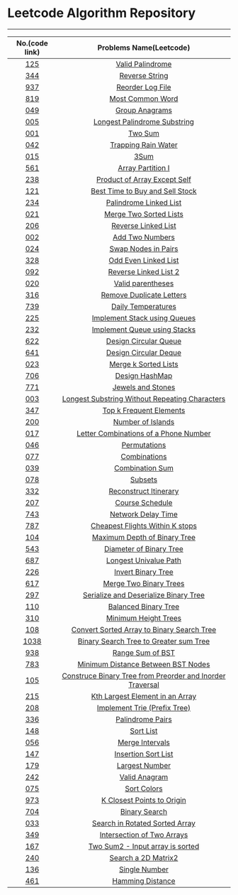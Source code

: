 # Leetcode Algorithm Repository
---

|  No.(code link) |           Problems Name(Leetcode)                                                               |
|:---------------:|:-----------------------------------------------------------------------------------------------:|
| [125](./125.py) |[Valid Palindrome](https://leetcode.com/problems/valid-palindrome/)                              |
| [344](./344.py) |[Reverse String](https://leetcode.com/problems/reverse-string/)                                  |
| [937](./937.py) |[Reorder Log File](https://leetcode.com/problems/reorder-data-in-log-files/)                     |
| [819](./819.py) |[Most Common Word](https://leetcode.com/problems/most-common-word/)                              |
| [049](./049.py) |[Group Anagrams](https://leetcode.com/problems/group-anagrams/)                                  |
| [005](./005.py) |[Longest Palindrome Substring](https://leetcode.com/problems/longest-palindromic-substring/)     |
| [001](./001.py) |[Two Sum](https://leetcode.com/problems/two-sum/)                                                | 
| [042](./042.py) |[Trapping Rain Water](https://leetcode.com/problems/trapping-rain-water/)                        | 
| [015](./015.py) |[3Sum](https://leetcode.com/problems/3sum/)                                                      |
| [561](./561.py) |[Array Partition I](https://leetcode.com/problems/array-partition-i/)                            |
| [238](./238.py) |[Product of Array Except Self](https://leetcode.com/problems/product-of-array-except-self/)      |
| [121](./121.py) |[Best Time to Buy and Sell Stock](https://leetcode.com/problems/best-time-to-buy-and-sell-stock/)|
| [234](./234.py) |[Palindrome Linked List](https://leetcode.com/problems/palindrome-linked-list/)                  |
| [021](./021.py) |[Merge Two Sorted Lists](https://leetcode.com/problems/merge-two-sorted-lists/)                  |
| [206](./206.py) |[Reverse Linked List](https://leetcode.com/problems/reverse-linked-list/)                        |
| [002](./002.py) |[Add Two Numbers](https://leetcode.com/problems/add-two-numbers/)                                |
| [024](./024.py) |[Swap Nodes in Pairs](https://leetcode.com/problems/swap-nodes-in-pairs/)                        |
| [328](./328.py) |[Odd Even Linked List](https://leetcode.com/problems/odd-even-linked-list/)                      |
| [092](./092.py) |[Reverse Linked List 2](https://leetcode.com/problems/reverse-linked-list-ii/)                   |
| [020](./020.py) |[Valid parentheses](https://leetcode.com/problems/valid-parentheses/)                            |
| [316](./316.py) |[Remove Duplicate Letters](https://leetcode.com/problems/remove-duplicate-letters/)              |
| [739](./739.py) |[Daily Temperatures](https://leetcode.com/problems/daily-temperatures/)                          |
| [225](./225.py) |[Implement Stack using Queues](https://leetcode.com/problems/implement-stack-using-queues/)      |
| [232](./232.py) |[Implement Queue using Stacks](https://leetcode.com/problems/implement-queue-using-stacks/)      |
| [622](./622.py) |[Design Circular Queue](https://leetcode.com/problems/design-circular-queue/)                    |
| [641](./641.py) |[Design Circular Deque](https://leetcode.com/problems/design-circular-deque/)                    |
| [023](./023.py) |[Merge k Sorted Lists](https://leetcode.com/problems/merge-k-sorted-lists/)                      |
| [706](./706.py) |[Design HashMap](https://leetcode.com/problems/design-hashmap/)                                  |
| [771](./771.py) |[Jewels and Stones](https://leetcode.com/problems/jewels-and-stones/)                            |
| [003](./003.py) |[Longest Substring Without Repeating Characters](https://leetcode.com/problems/longest-substring-without-repeating-characters/)|
| [347](./347.py) |[Top k Frequent Elements](https://leetcode.com/problems/top-k-frequent-elements/submissions/)    |
| [200](./200.py) |[Number of Islands](https://leetcode.com/problems/number-of-islands/)                            |
| [017](./017.py) |[Letter Combinations of a Phone Number](https://leetcode.com/problems/letter-combinations-of-a-phone-number/)|
| [046](./046.py) |[Permutations](https://leetcode.com/problems/permutations/)                                      |
| [077](./077.py) |[Combinations](https://leetcode.com/problems/combinations/)                                      |
| [039](./039.py) |[Combination Sum](https://leetcode.com/problems/combination-sum/)                                |
| [078](./078.py) |[Subsets](https://leetcode.com/problems/subsets/)                                                |
| [332](./332.py) |[Reconstruct Itinerary](https://leetcode.com/problems/course-schedule/)                          |
| [207](./207.py) |[Course Schedule](https://leetcode.com/problems/combinations/)                                   |
| [743](./743.py) |[Network Delay Time](https://leetcode.com/problems/network-delay-time/)                          |
| [787](./787.py) |[Cheapest Flights Within K stops](https://leetcode.com/problems/cheapest-flights-within-k-stops/)|
| [104](./104.py) |[Maximum Depth of Binary Tree](https://leetcode.com/problems/maximum-depth-of-binary-tree/)      |
| [543](./543.py) |[Diameter of Binary Tree](https://leetcode.com/problems/diameter-of-binary-tree/)                |
| [687](./687.py) |[Longest Univalue Path](https://leetcode.com/problems/longest-univalue-path/)                    |
| [226](./226.py) |[Invert Binary Tree](https://leetcode.com/problems/invert-binary-tree/)                          |
| [617](./617.py) |[Merge Two Binary Trees](https://leetcode.com/problems/merge-two-binary-trees/)                  |
| [297](./297.py) |[Serialize and Deserialize Binary Tree](https://leetcode.com/problems/serialize-and-deserialize-binary-tree/)|
| [110](./110.py) |[Balanced Binary Tree](https://leetcode.com/problems/balanced-binary-tree/)|
| [310](./310.py) |[Minimum Height Trees](https://leetcode.com/problems/minimum-height-trees/)|
| [108](./108.py) |[Convert Sorted Array to Binary Search Tree](https://leetcode.com/problems/convert-sorted-array-to-binary-search-tree/)|
| [1038](./1038.py) |[Binary Search Tree to Greater sum Tree](https://leetcode.com/problems/binary-search-tree-to-greater-sum-tree/)|
| [938](./938.py) |[Range Sum of BST](https://leetcode.com/problems/range-sum-of-bst/)|
| [783](./783.py) |[Minimum Distance Between BST Nodes](https://leetcode.com/problems/minimum-distance-between-bst-nodes/)|
| [105](./105.py) |[Construce Binary Tree from Preorder and Inorder Traversal](https://leetcode.com/problems/construct-binary-tree-from-preorder-and-inorder-traversal/)|
| [215](./215.py) |[Kth Largest Element in an Array](https://leetcode.com/problems/kth-largest-element-in-an-array/)|
| [208](./208.py) |[Implement Trie (Prefix Tree)](https://leetcode.com/problems/implement-trie-prefix-tree/)|
| [336](./336.py) |[Palindrome Pairs](https://leetcode.com/problems/palindrome-pairs/)|
| [148](./148.py) |[Sort List](https://leetcode.com/problems/sort-list/)|
| [056](./056.py) |[Merge Intervals](https://leetcode.com/problems/merge-intervals/)|
| [147](./147.py) |[Insertion Sort List](https://leetcode.com/problems/insertion-sort-list/)|
| [179](./179.py) |[Largest Number](https://leetcode.com/problems/largest-number/)|
| [242](./242.py) |[Valid Anagram](https://leetcode.com/problems/valid-anagram/)|
| [075](./075.py) |[Sort Colors](https://leetcode.com/problems/sort-colors/)|
| [973](./973.py) |[K Closest Points to Origin](https://leetcode.com/problems/k-closest-points-to-origin/)|
| [704](./704.py) |[Binary Search](https://leetcode.com/problems/binary-search/)|
| [033](./033.py) |[Search in Rotated Sorted Array](https://leetcode.com/problems/search-in-rotated-sorted-array/)|
| [349](./349.py) |[Intersection of Two Arrays](https://leetcode.com/problems/intersection-of-two-arrays/)|
| [167](./167.py) |[Two Sum2 - Input array is sorted](https://leetcode.com/problems/search-a-2d-matrix-ii/)|
| [240](./240.py) |[Search a 2D Matrix2](https://leetcode.com/problems/search-in-rotated-sorted-array/)|
| [136](./136.py) |[Single Number](https://leetcode.com/problems/single-number/)|
| [461](./461.py) |[Hamming Distance](https://leetcode.com/problems/hamming-distance/)|

